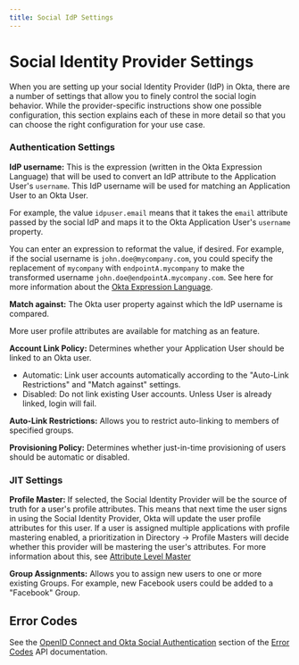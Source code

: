 ```yaml
---
title: Social IdP Settings
---
```


# Social Identity Provider Settings

When you are setting up your social Identity Provider (IdP) in Okta, there are a number of settings that allow you to finely control the social login behavior. While the provider-specific instructions show one possible configuration, this section explains each of these in more detail so that you can choose the right configuration for your use case.

### Authentication Settings

**IdP username:** This is the expression (written in the Okta Expression Language) that will be used to convert an IdP attribute to the Application User's `username`. This IdP username will be used for matching an Application User to an Okta User.

For example, the value `idpuser.email` means that it takes the `email` attribute passed by the social IdP and maps it to the Okta Application User's `username` property.

You can enter an expression to reformat the value, if desired. For example, if the social username is `john.doe@mycompany.com`, you could specify the replacement of `mycompany` with `endpointA.mycompany` to make the transformed username `john.doe@endpointA.mycompany.com`. See here for more information about the [Okta Expression Language](/docs/reference/okta_expression_language/).

**Match against:** The Okta user property against which the IdP username is compared.

More user profile attributes are available for matching as an <ApiLifecycle access="ea" /> feature.

**Account Link Policy:** Determines whether your Application User should be linked to an Okta user.

* Automatic: Link user accounts automatically according to the "Auto-Link Restrictions" and "Match against" settings.
* Disabled: Do not link existing User accounts. Unless User is already linked, login will fail.

**Auto-Link Restrictions:** Allows you to restrict auto-linking to members of specified groups.

**Provisioning Policy:** Determines whether just-in-time provisioning of users should be automatic or disabled.

### JIT Settings

**Profile Master:** If selected, the Social Identity Provider will be the source of truth for a user's profile attributes. This means that next time the user signs in using the Social Identity Provider, Okta will update the user profile attributes for this user. If a user is assigned multiple applications with profile mastering enabled, a prioritization in Directory -> Profile Masters will decide whether this provider will be mastering the user's attributes. For more information about this, see [Attribute Level Master](https://help.okta.com/en/prod/Content/Topics/Directory/Attribute_Level_Mastering.htm?Highlight=Attribute%20Level%20Mastering)

**Group Assignments:** Allows you to assign new users to one or more existing Groups. For example, new Facebook users could be added to a "Facebook" Group.

## Error Codes

See the [OpenID Connect and Okta Social Authentication](/docs/reference/error_codes/#openid-connect-and-okta-social-authentication) section of the [Error Codes](/docs/reference/error_codes/) API documentation.
